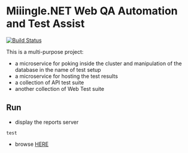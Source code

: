 # Miiingle.NET Web QA Automation and Test Assist

[![Build Status](https://travis-ci.com/miiingle/qa-automation-web.svg?branch=master)](https://travis-ci.com/miiingle/qa-automation-web)

This is a multi-purpose project:
- a microservice for poking inside the cluster and manipulation of the database in the name of test setup
- a microservice for hosting the test results
- a collection of API test suite
- another collection of Web Test suite

## Run
- display the reports server
```
test
```
- browse [HERE](http://localhost:8999/allure/index.html)
